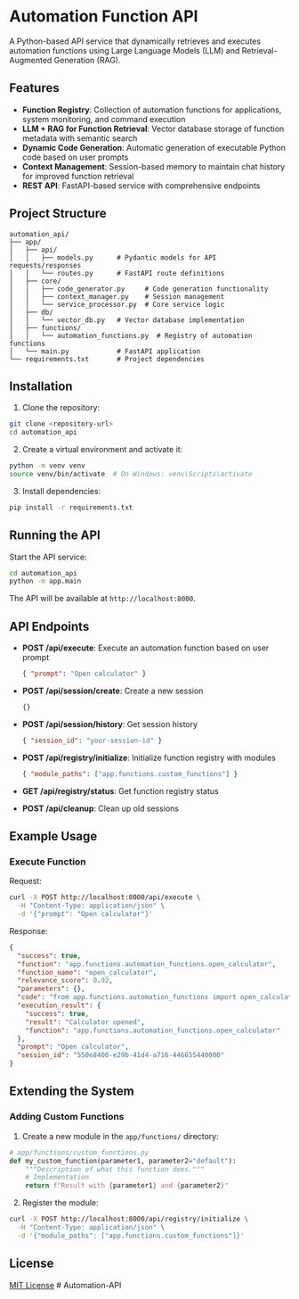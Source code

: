 # Automation Function API

A Python-based API service that dynamically retrieves and executes automation functions using Large Language Models (LLM) and Retrieval-Augmented Generation (RAG).

## Features

- **Function Registry**: Collection of automation functions for applications, system monitoring, and command execution
- **LLM + RAG for Function Retrieval**: Vector database storage of function metadata with semantic search
- **Dynamic Code Generation**: Automatic generation of executable Python code based on user prompts
- **Context Management**: Session-based memory to maintain chat history for improved function retrieval
- **REST API**: FastAPI-based service with comprehensive endpoints

## Project Structure

```
automation_api/
├── app/
│   ├── api/
│   │   ├── models.py      # Pydantic models for API requests/responses
│   │   └── routes.py      # FastAPI route definitions
│   ├── core/
│   │   ├── code_generator.py     # Code generation functionality
│   │   ├── context_manager.py    # Session management
│   │   └── service_processor.py  # Core service logic
│   ├── db/
│   │   └── vector_db.py   # Vector database implementation
│   ├── functions/
│   │   └── automation_functions.py  # Registry of automation functions
│   └── main.py            # FastAPI application
└── requirements.txt       # Project dependencies
```

## Installation

1. Clone the repository:

```bash
git clone <repository-url>
cd automation_api
```

2. Create a virtual environment and activate it:

```bash
python -m venv venv
source venv/bin/activate  # On Windows: venv\Scripts\activate
```

3. Install dependencies:

```bash
pip install -r requirements.txt
```

## Running the API

Start the API service:

```bash
cd automation_api
python -m app.main
```

The API will be available at `http://localhost:8000`.

## API Endpoints

- **POST /api/execute**: Execute an automation function based on user prompt
  ```json
  { "prompt": "Open calculator" }
  ```

- **POST /api/session/create**: Create a new session
  ```json
  {}
  ```

- **POST /api/session/history**: Get session history
  ```json
  { "session_id": "your-session-id" }
  ```

- **POST /api/registry/initialize**: Initialize function registry with modules
  ```json
  { "module_paths": ["app.functions.custom_functions"] }
  ```

- **GET /api/registry/status**: Get function registry status

- **POST /api/cleanup**: Clean up old sessions

## Example Usage

### Execute Function

Request:
```bash
curl -X POST http://localhost:8000/api/execute \
  -H "Content-Type: application/json" \
  -d '{"prompt": "Open calculator"}'
```

Response:
```json
{
  "success": true,
  "function": "app.functions.automation_functions.open_calculator",
  "function_name": "open_calculator",
  "relevance_score": 0.92,
  "parameters": {},
  "code": "from app.functions.automation_functions import open_calculator\n\ndef main():\n    try:\n        result = open_calculator()\n        print(f\"Function executed successfully: {result}\")\n        return result\n    except Exception as e:\n        print(f\"Error executing function: {e}\")\n        return {\"error\": str(e)}\n\nif __name__ == \"__main__\":\n    main()",
  "execution_result": {
    "success": true,
    "result": "Calculator opened",
    "function": "app.functions.automation_functions.open_calculator"
  },
  "prompt": "Open calculator",
  "session_id": "550e8400-e29b-41d4-a716-446655440000"
}
```

## Extending the System

### Adding Custom Functions

1. Create a new module in the `app/functions/` directory:

```python
# app/functions/custom_functions.py
def my_custom_function(parameter1, parameter2="default"):
    """Description of what this function does."""
    # Implementation
    return f"Result with {parameter1} and {parameter2}"
```

2. Register the module:

```bash
curl -X POST http://localhost:8000/api/registry/initialize \
  -H "Content-Type: application/json" \
  -d '{"module_paths": ["app.functions.custom_functions"]}'
```

## License

[MIT License](LICENSE) # Automation-API
